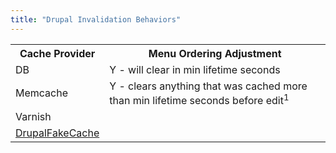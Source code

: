 ```yaml
---
title: "Drupal Invalidation Behaviors"
---
```


  <table class="confluenceTable">
    <tbody>
      <tr>
        <th class="confluenceTh">Cache Provider</th>
        <th colspan="1" class="confluenceTh"><strong>Menu Ordering Adjustment</strong></th>
      </tr>
      <tr>
        <td class="confluenceTd">DB</td>
        <td colspan="1" class="confluenceTd"><span>Y - will clear in min lifetime seconds</span></td>
      </tr>
      <tr>
        <td colspan="1" class="confluenceTd">Memcache</td>
        <td colspan="1" class="confluenceTd"><span>Y - clears anything that was cached more than min lifetime seconds before edit<sup>1</sup></span></td>
      </tr>
      <tr>
        <td colspan="1" class="confluenceTd">Varnish</td>
        <td colspan="1" class="confluenceTd">&nbsp;</td>
      </tr>
      <tr>
        <td colspan="1" class="confluenceTd"><a href="http://drupal.org/node/797346" class="external-link" rel="nofollow">DrupalFakeCache</a></td>
        <td colspan="1" class="confluenceTd">&nbsp;</td>
      </tr>
    </tbody>
  </table>

